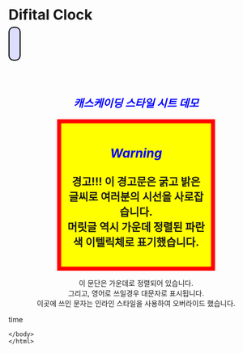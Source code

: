 <!DOCTYPE html>
<html>
    <meta charset="utf-8">
<head>
    <title>
디지털시계
    </title>
    <script>
function displayTime(){
    var elt = document.getElementById("clock");
    var now = new Date();
    elt.innerHTML = now.toLocaleTimeString();
    setTimeout(displayTime, 1000);
}
window.onload = displayTime;
</script>
<style>
#clock {
        font: bold 24pt sans;
        background: #ddf;
        padding: 10px;
        border: solid black 2px;
        border-radius: 10px;
    }
    </style>

<style type="text/css">
    h2, h3 { color: blue; 
        font-style:italic;
        text-align:center;}
   .WARNING { 
    font-weight:bold;
    font-size:150%;
    margin:0 1in 0 1in;
    background-color: yellow;
    border:solid red 8px;
    padding:10 10px;
    text-align:center;
}

 .WARNING h2, .WARNING h3{text-align:center;}
#special{
    text-align:center;
    text-transform:uppercase;
    }

</style>

</head>





<body>
 <h1>Difital Clock</h1></div>


 <span id="clock"></span>
 <br>
 <br>
 <br>
 <br>

 <h2>캐스케이딩 스타일 시트 데모</h2>
<div class="WARNING">
    <h3>Warning</h3>
    경고!!!
    이 경고문은 굵고 밝은 글씨로 여러분의 시선을 사로잡습니다.<br>
        머릿글 역시 가운데 정렬된 파란색 이텔릭체로 표기했습니다.<br><br></div>
        
   <p id="special">
이 문단은 가운데로 정렬되어 있습니다. <br>
그리고, 영어로 쓰일경우 대문자로 표시됩니다.<br>
<span stule="text-transform:none">
    이곳에 쓰인 문자는 인라인 스타일을 사용하여 오버라이드 했습니다.
</span>

time

   </p>
        
    </body>
    </html>


 

